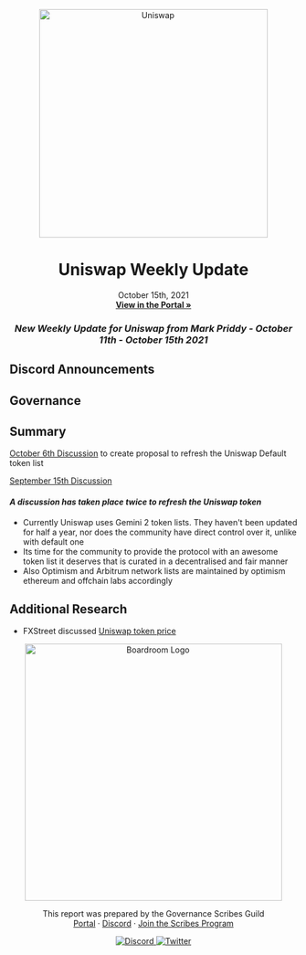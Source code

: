 <p align="center">
  <a href="http://app.boardroom.info/BanklessDAO">
    <img src="http://img.youtube.com/vi/6OXMPX2kbsw/0.jpg" alt="Uniswap" width="400" />
  </a>
  <h1 align="center">Uniswap Weekly Update</h1>
  <p align="center">
    October 15th, 2021
  <br />
  <a href="http://app.boardroom.info/BanklessDAO"><strong>View in the Portal »</strong></a>
  <br />
  </p>
</p>

### <p align="center"> *New Weekly Update for Uniswap from Mark Priddy - October 11th - October 15th 2021*


 ## Discord Announcements 


## Governance
	


	
## Summary
	
[October 6th Discussion](https://gov.uniswap.org/t/uni-default-list/14407) to create proposal to refresh the Uniswap Default token list
	


[September 15th Discussion](https://gov.uniswap.org/t/proposal-to-refresh-the-uniswap-default-list/14178)

#### *A discussion has taken place twice to refresh the Uniswap token*
- Currently Uniswap uses Gemini 2 token lists. They haven't been updated for half a year, nor does the community have direct control over it, unlike with default one
- Its time for the community to provide the protocol with an awesome token list it deserves that is curated in a decentralised and fair manner
- Also Optimism and Arbitrum network lists are maintained by optimism ethereum and offchain labs accordingly


## Additional Research


- FXStreet discussed [Uniswap token price](https://www.fxstreet.com/cryptocurrencies/news/uniswap-targets-36-first-before-uni-makes-new-all-time-highs-202110072112)

 





<p align="center">
  <a href="http://app.boardroom.info/">
    <img src="https://i.ibb.co/PFcchnQ/boardroom.png" alt="Boardroom Logo" width="450" />
  </a>
</p>

<p align="center">
	This report was prepared by the Governance Scribes Guild
  <br />
  <a href="http://boardroom.info/">Portal</a>
  ·
  <a href="https://discord.com/invite/tgrTFg9">Discord</a>
  ·
  <a href="https://boardroom.mirror.xyz/JHrN8nVy_J4C7Xzj37zoyPANg0ZnNszhWy9YOZHC0lM">Join the Scribes Program</a>
</p>

<p align="center">
  <a href="https://discord.gg/CEZ8WfuK8s">
    <img src="https://img.shields.io/badge/Discord-Join-7289da?style=for-the-badge&logo=discord&logoColor=white" alt="Discord" />
  </a>
  <a href="https://twitter.com/boardroom_info">
    <img src="https://img.shields.io/badge/Twitter-Follow-1da1f2?style=for-the-badge&logo=twitter&logoColor=white" alt="Twitter" />
  </a>
</p>
